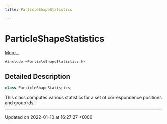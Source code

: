 ```yaml
---
title: ParticleShapeStatistics

---
```


# ParticleShapeStatistics



 [More...](#detailed-description)


`#include <ParticleShapeStatistics.h>`

## Detailed Description

```cpp
class ParticleShapeStatistics;
```


This class computes various statistics for a set of correspondence positions and group ids. 

-------------------------------

Updated on 2022-01-10 at 16:27:27 +0000